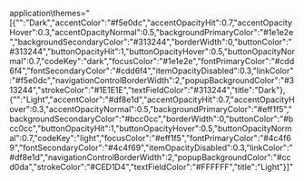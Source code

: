 application\themes="[{\"\":\"Dark\",\"accentColor\":\"#f5e0dc\",\"accentOpacityHit\":0.7,\"accentOpacityHover\":0.3,\"accentOpacityNormal\":0.5,\"backgroundPrimaryColor\":\"#1e1e2e\",\"backgroundSecondaryColor\":\"#313244\",\"borderWidth\":0,\"buttonColor\":\"#313244\",\"buttonOpacityHit\":1,\"buttonOpacityHover\":0.5,\"buttonOpacityNormal\":0.7,\"codeKey\":\"dark\",\"focusColor\":\"#1e1e2e\",\"fontPrimaryColor\":\"#cdd6f4\",\"fontSecondaryColor\":\"#cdd6f4\",\"itemOpacityDisabled\":0.3,\"linkColor\":\"#f5e0dc\",\"navigationControlBorderWidth\":2,\"popupBackgroundColor\":\"#313244\",\"strokeColor\":\"#1E1E1E\",\"textFieldColor\":\"#313244\",\"title\":\"Dark\"},{\"\":\"Light\",\"accentColor\":\"#df8e1d\",\"accentOpacityHit\":0.7,\"accentOpacityHover\":0.3,\"accentOpacityNormal\":0.5,\"backgroundPrimaryColor\":\"#eff1f5\",\"backgroundSecondaryColor\":\"#bcc0cc\",\"borderWidth\":0,\"buttonColor\":\"#bcc0cc\",\"buttonOpacityHit\":1,\"buttonOpacityHover\":0.5,\"buttonOpacityNormal\":0.7,\"codeKey\":\"light\",\"focusColor\":\"#eff1f5\",\"fontPrimaryColor\":\"#4c4f69\",\"fontSecondaryColor\":\"#4c4f69\",\"itemOpacityDisabled\":0.3,\"linkColor\":\"#df8e1d\",\"navigationControlBorderWidth\":2,\"popupBackgroundColor\":\"#ccd0da\",\"strokeColor\":\"#CED1D4\",\"textFieldColor\":\"#FFFFFF\",\"title\":\"Light\"}]"